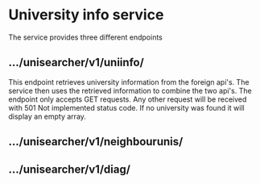 # University info service
The service provides three different endpoints

## .../unisearcher/v1/uniinfo/
This endpoint retrieves university information from the foreign api's. 
The service then uses the retrieved information to combine the two api's.
The endpoint only accepts GET requests. Any other request will be received with
501 Not implemented status code. If no university was found it will display an empty array.

## .../unisearcher/v1/neighbourunis/

<!-- #### Using the endpoint
Method: GET

Path: .../{:partial_or_complete_university_name}/

Example: .../norwegian%20university%20of%20science%20and%20technology/ -->






## .../unisearcher/v1/diag/